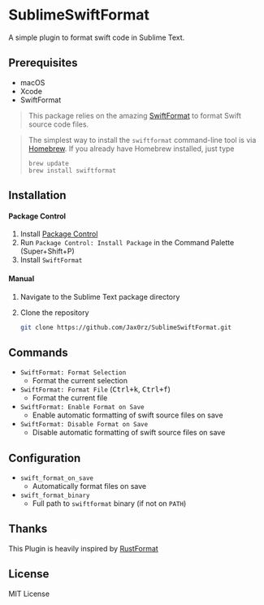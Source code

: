 # SublimeSwiftFormat

A simple plugin to format swift code in Sublime Text.

## Prerequisites

- macOS
- Xcode
- SwiftFormat

> This package relies on the amazing [SwiftFormat](https://github.com/nicklockwood/SwiftFormat) to format Swift source code files.

> The simplest way to install the `swiftformat` command-line tool is via [Homebrew](http://brew.sh/). If you already have Homebrew installed, just type
>
> ```
> brew update
> brew install swiftformat
> ```

## Installation

#### Package Control

1. Install [Package Control](https://packagecontrol.io/)
2. Run `Package Control: Install Package` in the Command Palette (Super+Shift+P)
3. Install `SwiftFormat`

#### Manual

1. Navigate to the Sublime Text package directory

2. Clone the repository

   ```bash
   git clone https://github.com/Jax0rz/SublimeSwiftFormat.git
   ```

## Commands

- `SwiftFormat: Format Selection`
  - Format the current selection
- `SwiftFormat: Format File` (<kbd>Ctrl+k</kbd>, <kbd>Ctrl+f</kbd>)
  - Format the current file
- `SwiftFormat: Enable Format on Save`
  - Enable automatic formatting of swift source files on save
- `SwiftFormat: Disable Format on Save`
  - Disable automatic formatting of swift source files on save

## Configuration

- `swift_format_on_save`
  - Automatically format files on save
- `swift_format_binary`
  - Full path to `swiftformat` binary (if not on `PATH`)

## Thanks

This Plugin is heavily inspired by [RustFormat](https://packagecontrol.io/packages/RustFormat)

## License

MIT License